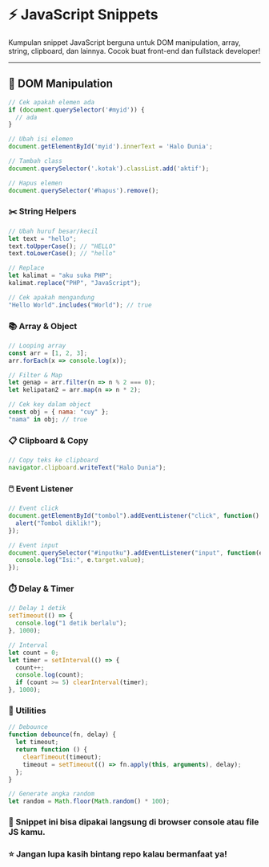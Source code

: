 # ⚡ JavaScript Snippets

Kumpulan snippet JavaScript berguna untuk DOM manipulation, array, string, clipboard, dan lainnya. Cocok buat front-end dan fullstack developer!

---

## 🧩 DOM Manipulation

```js
// Cek apakah elemen ada
if (document.querySelector('#myid')) {
  // ada
}

// Ubah isi elemen
document.getElementById('myid').innerText = 'Halo Dunia';

// Tambah class
document.querySelector('.kotak').classList.add('aktif');

// Hapus elemen
document.querySelector('#hapus').remove();
```

### ✂️ String Helpers

```js
// Ubah huruf besar/kecil
let text = "hello";
text.toUpperCase(); // "HELLO"
text.toLowerCase(); // "hello"

// Replace
let kalimat = "aku suka PHP";
kalimat.replace("PHP", "JavaScript");

// Cek apakah mengandung
"Hello World".includes("World"); // true
```

### 📚 Array & Object

```js
// Looping array
const arr = [1, 2, 3];
arr.forEach(x => console.log(x));

// Filter & Map
let genap = arr.filter(n => n % 2 === 0);
let kelipatan2 = arr.map(n => n * 2);

// Cek key dalam object
const obj = { nama: "cuy" };
"nama" in obj; // true
```
### 📋 Clipboard & Copy

```js
// Copy teks ke clipboard
navigator.clipboard.writeText("Halo Dunia");
```

### 🖱️ Event Listener
```js
// Event click
document.getElementById("tombol").addEventListener("click", function() {
  alert("Tombol diklik!");
});

// Event input
document.querySelector("#inputku").addEventListener("input", function(e) {
  console.log("Isi:", e.target.value);
});
```

### ⏱️ Delay & Timer

```js
// Delay 1 detik
setTimeout(() => {
  console.log("1 detik berlalu");
}, 1000);

// Interval
let count = 0;
let timer = setInterval(() => {
  count++;
  console.log(count);
  if (count >= 5) clearInterval(timer);
}, 1000);
```

### 🚀 Utilities

```js
// Debounce
function debounce(fn, delay) {
  let timeout;
  return function () {
    clearTimeout(timeout);
    timeout = setTimeout(() => fn.apply(this, arguments), delay);
  };
}

// Generate angka random
let random = Math.floor(Math.random() * 100);
```

### 📌 Snippet ini bisa dipakai langsung di browser console atau file JS kamu.
### ⭐ Jangan lupa kasih bintang repo kalau bermanfaat ya!



